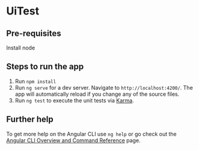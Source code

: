 # UiTest

## Pre-requisites

Install node

## Steps to run the app

1. Run `npm install`
2. Run `ng serve` for a dev server. Navigate to `http://localhost:4200/`. The app will automatically reload if you change any of the source files.
3. Run `ng test` to execute the unit tests via [Karma](https://karma-runner.github.io).

## Further help

To get more help on the Angular CLI use `ng help` or go check out the [Angular CLI Overview and Command Reference](https://angular.io/cli) page.

